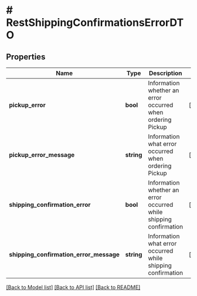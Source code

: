 # # RestShippingConfirmationsErrorDTO

## Properties

Name | Type | Description | Notes
------------ | ------------- | ------------- | -------------
**pickup_error** | **bool** | Information whether an error occurred when ordering Pickup | [optional]
**pickup_error_message** | **string** | Information what error occurred when ordering Pickup | [optional]
**shipping_confirmation_error** | **bool** | Information whether an error occurred while shipping confirmation | [optional]
**shipping_confirmation_error_message** | **string** | Information what error occurred while shipping confirmation | [optional]

[[Back to Model list]](../../README.md#models) [[Back to API list]](../../README.md#endpoints) [[Back to README]](../../README.md)
